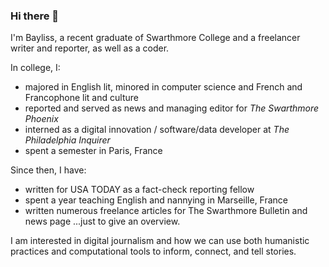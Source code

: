 ### Hi there 👋

<!--
**jbaylisswagner/jbaylisswagner** is a ✨ _special_ ✨ repository because its `README.md` (this file) appears on your GitHub profile.

Here are some ideas to get you started:

- 🔭 I’m currently working on ...
- 🌱 I’m currently learning ...
- 👯 I’m looking to collaborate on ...
- 🤔 I’m looking for help with ...
- 💬 Ask me about ...
- 📫 How to reach me: ...
- 😄 Pronouns: ...
- ⚡ Fun fact: ...
-->

I'm Bayliss, a recent graduate of Swarthmore College and a freelancer writer and reporter, as well as a coder.

In college, I: 
- majored in English lit, minored in computer science and French and Francophone lit and culture
- reported and served as news and managing editor for _The Swarthmore Phoenix_
- interned as a digital innovation / software/data developer at _The Philadelphia Inquirer_
- spent a semester in Paris, France

Since then, I have: 
- written for USA TODAY as a fact-check reporting fellow
- spent a year teaching English and nannying in Marseille, France
- written numerous freelance articles for The Swarthmore Bulletin and news page 
...just to give an overview.

I am interested in digital journalism and how we can use both humanistic practices and computational tools to inform, connect, and tell stories.
